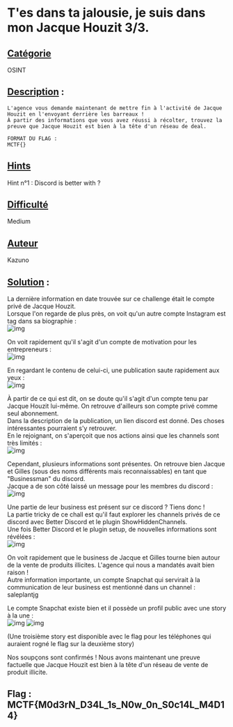 
# **T'es dans ta jalousie, je suis dans mon Jacque Houzit 3/3**.
## <u>**Catégorie**</u>

OSINT

## <u>**Description**</u> :

```
L'agence vous demande maintenant de mettre fin à l'activité de Jacque Houzit en l'envoyant derrière les barreaux !
À partir des informations que vous avez réussi à récolter, trouvez la preuve que Jacque Houzit est bien à la tête d'un réseau de deal.

FORMAT DU FLAG : 
MCTF{}
```

## <u>Hints</u> 

Hint n°1 : Discord is better with ?

## <u>Difficulté</u> 

Medium

## <u>Auteur</u> 

Kazuno

## <u>Solution</u> :

La dernière information en date trouvée sur ce challenge était le compte privé de Jacque Houzit.  
Lorsque l'on regarde de plus près, on voit qu'un autre compte Instagram est tag dans sa biographie :  
![img](img/profile.PNG)

On voit rapidement qu'il s'agit d'un compte de motivation pour les entrepreneurs :  
![img](img/instabusi.PNG)


En regardant le contenu de celui-ci, une publication saute rapidement aux yeux :  
![img](img/publi.PNG)

À partir de ce qui est dit, on se doute qu'il s'agit d'un compte tenu par Jacque Houzit lui-même. On retrouve d'ailleurs son compte privé comme seul abonnement.    
Dans la description de la publication, un lien discord est donné. Des choses intéressantes pourraient s'y retrouver.  
En le rejoignant, on s'aperçoit que nos actions ainsi que les channels sont très limités :  
![img](img/chan.PNG)

Cependant, plusieurs informations sont présentes. On retrouve bien Jacque et Gilles (sous des noms différents mais reconnaissables) en tant que "Businessman" du discord.  
Jacque a de son côté laissé un message pour les membres du discord :  
![img](img/msg.PNG)

Une partie de leur business est présent sur ce discord ? Tiens donc !  
La partie tricky de ce chall est qu'il faut explorer les channels privés de ce discord avec Better Discord et le plugin ShowHiddenChannels.  
Une fois Better Discord et le plugin setup, de nouvelles informations sont révélées :  
![img](img/chanpriv.PNG)

On voit rapidement que le business de Jacque et Gilles tourne bien autour de la vente de produits illicites. L'agence qui nous a mandatés avait bien raison !  
Autre information importante, un compte Snapchat qui servirait à la communication de leur business est mentionné dans un channel : saleplantjg  

Le compte Snapchat existe bien et il possède un profil public avec une story à la une :  
![img](img/story1.jpg)
![img](img/story2.jpg)

(Une troisième story est disponible avec le flag pour les téléphones qui auraient rogné le flag sur la deuxième story)

Nos soupçons sont confirmés ! Nous avons maintenant une preuve factuelle que Jacque Houzit est bien à la tête d'un réseau de vente de produit illicite.

## **Flag : MCTF{M0d3rN_D34L_1s_N0w_0n_S0c14L_M4D14}**
